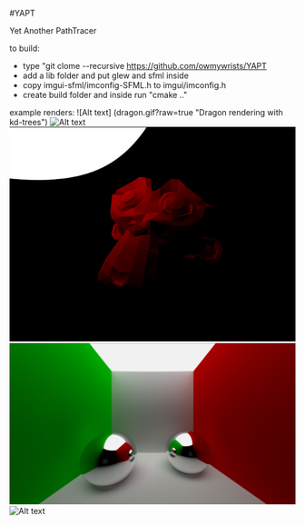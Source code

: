 #YAPT

Yet Another PathTracer

to build:
- type "git clome --recursive https://github.com/owmywrists/YAPT
- add a lib folder and put glew and sfml inside
- copy imgui-sfml/imconfig-SFML.h to imgui/imconfig.h
- create build folder and inside run "cmake .."

example renders:
![Alt text] (dragon.gif?raw=true "Dragon rendering with kd-trees")
![Alt text](test_github.gif?raw=true "ImGUI test")
![Alt text](suzanne.png?raw=true "Suzanne render")
![Alt text](finalrender.png?raw=true "Final render 12500 samples")
![Alt text](example.gif?raw=true "Example")
